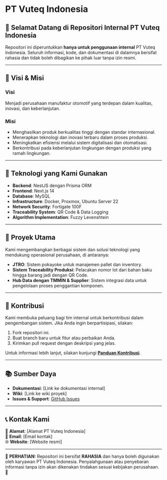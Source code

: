 # PT Vuteq Indonesia

## 🚀 Selamat Datang di Repositori Internal PT Vuteq Indonesia

Repositori ini diperuntukkan **hanya untuk penggunaan internal** PT Vuteq Indonesia. Seluruh informasi, kode, dan dokumentasi di dalamnya bersifat rahasia dan tidak boleh dibagikan ke pihak luar tanpa izin resmi.

---

## 🎯 Visi & Misi

### **Visi**
Menjadi perusahaan manufaktur otomotif yang terdepan dalam kualitas, inovasi, dan keberlanjutan.

### **Misi**
- Menghasilkan produk berkualitas tinggi dengan standar internasional.
- Menerapkan teknologi dan inovasi terbaru dalam proses produksi.
- Meningkatkan efisiensi melalui sistem digitalisasi dan otomatisasi.
- Berkontribusi pada keberlanjutan lingkungan dengan produksi yang ramah lingkungan.

---

## 🔧 Teknologi yang Kami Gunakan
- **Backend**: NestJS dengan Prisma ORM
- **Frontend**: Next.js 14
- **Database**: MySQL
- **Infrastructure**: Docker, Proxmox, Ubuntu Server 22
- **Network Security**: Fortigate 100F
- **Traceability System**: QR Code & Data Logging
- **Algorithm Implementation**: Fuzzy Levenshtein

---

## 📌 Proyek Utama
Kami mengembangkan berbagai sistem dan solusi teknologi yang mendukung operasional perusahaan, di antaranya:
- **JTRO**: Sistem pokayoke untuk manajemen pallet dan inventory.
- **Sistem Traceability Produksi**: Pelacakan nomor lot dari bahan baku hingga barang jadi dengan QR Code.
- **Hub Data dengan TMMIN & Supplier**: Sistem integrasi data untuk pengelolaan proses penggantian komponen.

---

## 🤝 Kontribusi
Kami membuka peluang bagi tim internal untuk berkontribusi dalam pengembangan sistem. Jika Anda ingin berpartisipasi, silakan:
1. Fork repositori ini.
2. Buat branch baru untuk fitur atau perbaikan Anda.
3. Kirimkan pull request dengan deskripsi yang jelas.

Untuk informasi lebih lanjut, silakan kunjungi **[Panduan Kontribusi](CONTRIBUTING.md)**.

---

## 📚 Sumber Daya
- **Dokumentasi**: [Link ke dokumentasi internal]
- **Wiki**: [Link ke wiki proyek]
- **Issues & Support**: [GitHub Issues](https://github.com/pt-vuteq-indonesia/issues)

---

## 📞 Kontak Kami
📍 **Alamat**: [Alamat PT Vuteq Indonesia]  
📧 **Email**: [Email kontak]  
🌐 **Website**: [Website resmi]  

---

🚨 **PERHATIAN:** Repositori ini bersifat **RAHASIA** dan hanya boleh digunakan oleh karyawan PT Vuteq Indonesia. Penyalahgunaan atau penyebaran informasi tanpa izin akan dikenakan tindakan sesuai kebijakan perusahaan. 🚨

